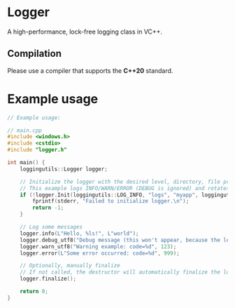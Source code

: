 # Logger
A high-performance, lock-free logging class in VC++.

## Compilation

Please use a compiler that supports the **C++20** standard.

# Example usage

```cpp
// Example usage:

// main.cpp
#include <windows.h>
#include <cstdio>
#include "logger.h"

int main() {
    loggingutils::Logger logger;

    // Initialize the logger with the desired level, directory, file prefix, and rotation strategy
    // This example logs INFO/WARN/ERROR (DEBUG is ignored) and rotates daily
    if (!logger.Init(loggingutils::LOG_INFO, "logs", "myapp", loggingutils::ROTATE_DAILY)) {
        fprintf(stderr, "Failed to initialize logger.\n");
        return -1;
    }

    // Log some messages
    logger.info(L"Hello, %ls!", L"world");
    logger.debug_utf8("Debug message (this won't appear, because the level is INFO)");
    logger.warn_utf8("Warning example: code=%d", 123);
    logger.error(L"Some error occurred: code=%d", 999);

    // Optionally, manually finalize
    // If not called, the destructor will automatically finalize the logger
    logger.finalize();

    return 0;
}
```
